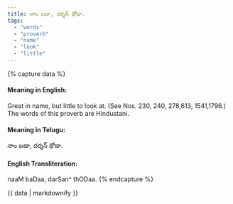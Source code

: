 ```yaml
---
title: నాం బడా, దర్శన్ థోడా.
tags:
  - "words"
  - "proverb"
  - "name"
  - "look"
  - "little"
---
```


{% capture data %}
#### Meaning in English:
Great in name, but little to look at.
(See Nos. 230, 240, 278,613, 1541,1796.)
The words of this proverb are Hindustani.

#### Meaning in Telugu:
నాం బడా, దర్శన్ థోడా.

#### English Transliteration:
naaM baDaa, darSan^ thODaa.
{% endcapture %}

<div class="notice">{{ data | markdownify }}</div>

